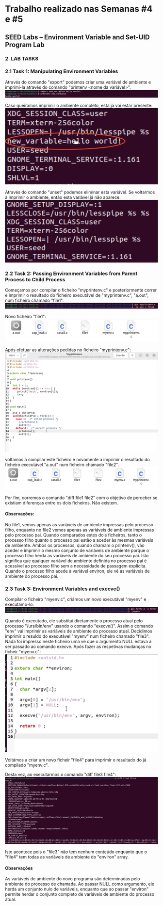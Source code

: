 # Trabalho realizado nas Semanas #4 e #5
## SEED Labs – Environment Variable and Set-UID Program Lab

### 2. LAB TASKS
### 2.1 Task 1: Manipulating Environment Variables
Através do comando "export" podemos criar uma variável de ambiente e imprimi-la através do comando "printenv <nome da variável>".
<img src="imagens/Captura de ecrã 2023-10-13, às 14.15.37.png">

Caso queiramos imprimir o ambiente completo, esta já vai estar presente:
<img src="imagens/Captura de ecrã 2023-10-13, às 14.16.24.png">

Através do comando "unset" podemos eliminar esta variável. Se voltarmos a imprimir o ambiente, então esta variável já não aparece.
<img src="imagens/Captura de ecrã 2023-10-13, às 14.17.22.png">

### 2.2 Task 2: Passing Environment Variables from Parent Process to Child Process
Começamos por compilar o ficheiro "myprintenv.c" e posteriormente correr e imprimir o resultado do ficheiro executável de "myprintenv.c", "a.out", num ficheiro chamado "file1".
<img src="imagens/Captura de ecrã 2023-10-13, às 15.49.39.png">

Novo ficheiro "file1":
<img src="imagens/Captura de ecrã 2023-10-13, às 15.51.05.png">

Após efetuar as alterações pedidas no ficheiro "myprintenv.c":
<img src="imagens/Captura de ecrã 2023-10-13, às 15.17.24.png">

voltamos a compilar este ficheiro e novamente a imprimir o resultado do ficheiro executável "a.out" num ficheiro chamado "file2".
<img src= "imagens/Captura de ecrã 2023-10-13, às 15.54.54.png">

Por fim, corremos o comando "diff file1 file2" com o objetivo de perceber se existiam diferenças entre os dois ficheiros. Não existem.


#### Observações:
No file1, vemos apenas as variáveis de ambiente impressas pelo processo filho, enquanto no file2 vemos apenas as variáveis de ambiente impressas pelo processo pai.
Quando comparados estes dois ficheiros, tanto o processo filho quanto o processo pai estão a aceder às mesmas variáveis de ambiente. Ambos os processos, quando chamam o printenv(), vão aceder e imprimir o mesmo conjunto de variáveis de ambiente porque o processo filho herda as variáveis de ambiente do seu processo pai.
Isto significa que qualquer variável de ambiente definida no processo pai é acessível ao processo filho sem a necessidade de passagem explícita. Quando o processo filho acede à variável environ, ele vê as variáveis de ambiente do processo pai.

### 2.3 Task 3: Environment Variables and execve()
Compilar o ficheiro "myenv.c", criámos um novo executável "myenv" e executamo-lo.
<img src="imagens/Captura de ecrã 2023-10-13, às 16.30.49.png">

Quando é executado, ele substitui diretamente o processo atual pelo processo "/urs/bin/env" usando o comando "execve()". Assim o comando "env" vai imprimir as variáveis de ambiente do processo atual.
Decidimos imprimir o resuldo do executável "myenv" num ficheiro chamado "file3". Nada foi impresso neste ficheiro uma ve que o argumento NULL estava a ser passado ao comando execve.
Após fazer as respetivas mudanças no ficheir "myenv.c":
<img src="imagens/Captura de ecrã 2023-10-13, às 20.08.49.png">

Voltámos a criar um novo ficheir "file4" para imprimir o resultado do já compilado "myenv.c".

Desta vez, ao executarmos o comando "diff file3 file4":
<img src ="imagens/Captura de ecrã 2023-10-13, às 16.39.54.png">

Isto acontece pois o "file3" não tem nenhum conteúdo enquanto que o "file4" tem todas as variáveis de ambiente do "environ" array.

#### Observações
As variáveis de ambiente do novo programa são determinadas pelo ambiente do processo de chamada. Ao passar NULL como argumento, ele herda um conjunto nulo de variáveis, enquanto que ao passar "environ" permite herdar o conjunto completo de variáveis de ambiente do processo atual.